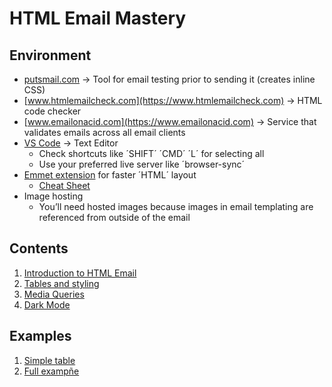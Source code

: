 # HTML Email Mastery

## Environment

-   [putsmail.com](https://putsmail.com) -> Tool for email testing prior to sending it (creates inline CSS)
-   [www.htmlemailcheck.com](https://www.htmlemailcheck.com) -> HTML code checker
-   [www.emailonacid.com](https://www.emailonacid.com) -> Service that validates emails across all email clients
-   [VS Code](https://code.visualstudio.com) -> Text Editor
    -   Check shortcuts like ´SHIFT´ ´CMD´ ´L´ for selecting all
    -   Use your preferred live server like ´browser-sync´
-   [Emmet extension](https://code.visualstudio.com/docs/editor/emmet) for faster ´HTML´ layout
    -   [Cheat Sheet](https://docs.emmet.io/cheat-sheet/)
-   Image hosting
    -   You’ll need hosted images because images in email templating are referenced from outside of the email

## Contents

1. [Introduction to HTML Email](./contents/intro.md)
2. [Tables and styling](./contents/tables-styling.md)
3. [Media Queries](./contents/media-queries.md)
4. [Dark Mode](./contents/dark-mode.md)

## Examples

1. [Simple table](./examples/01-simple-table/index.html)
1. [Full exampñe](./examples/02-starter-example/index.html)
